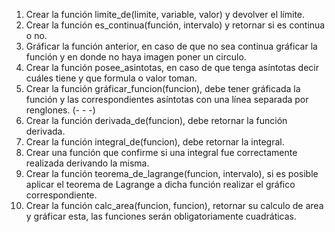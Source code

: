 1. Crear la función limite_de(limite, variable, valor) y devolver el límite.
2. Crear la función es_continua(función, intervalo) y retornar si es continua o no.
3. Gráficar la función anterior, en caso de que no sea continua gráficar la función y en donde no haya imagen poner un circulo.
4. Crear la función posee_asintotas, en caso de que tenga asíntotas decir cuáles tiene y que formula o valor toman.
5. Crear la función gráficar_funcion(funcion), debe tener gráficada la función y las correspondientes asíntotas con una línea separada por renglones. (- - -)
6. Crear la función derivada_de(funcion), debe retornar la función derivada.
7. Crear la función integral_de(funcion), debe retornar la integral.
8. Crear una función que confirme si una integral fue correctamente realizada derivando la misma.
9. Crear la función teorema_de_lagrange(funcion, intervalo), si es posible aplicar el teorema de Lagrange a dicha función realizar el gráfico correspondiente.
10. Crear la función calc_area(funcion, funcion), retornar su calculo de area y gráficar esta, las funciones serán obligatoriamente cuadráticas.
   
